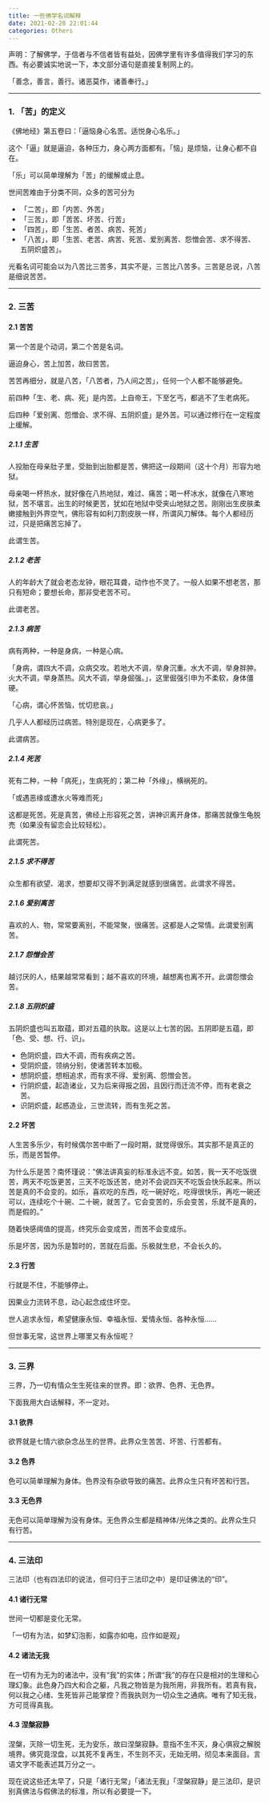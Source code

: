 ```yaml
---
title: 一些佛学名词解释
date: 2021-02-28 22:01:44
categories: Others
---
```


声明：了解佛学，于信者与不信者皆有益处，因佛学里有许多值得我们学习的东西。有必要诚实地说一下，本文部分语句是直接复制网上的。

「善念，善言，善行。诸恶莫作，诸善奉行。」

---

### 1. 「苦」的定义

《佛地经》第五卷曰：「逼恼身心名苦。适悦身心名乐。」

这个「逼」就是逼迫，各种压力，身心两方面都有。「恼」是烦恼，让身心都不自在。

「乐」可以简单理解为「苦」的缓解或止息。

世间苦难由于分类不同，众多的苦可分为

- 「二苦」，即「内苦、外苦」
- 「三苦」，即「苦苦、坏苦、行苦」
- 「四苦」，即「生苦、者苦、病苦、死苦」
- 「八苦」，即「生苦、老苦、病苦、死苦、爱別离苦、怨憎会苦、求不得苦、五阴炽盛苦」。

光看名词可能会以为八苦比三苦多，其实不是，三苦比八苦多。三苦是总说，八苦是细说苦苦。

---

### 2. 三苦

#### 2.1 苦苦

第一个苦是个动词，第二个苦是名词。

逼迫身心，苦上加苦，故曰苦苦。

苦苦再细分，就是八苦，「八苦者，乃人间之苦」，任何一个人都不能够避免。

前四种「生、老、病、死」是内苦。上自帝王，下至乞丐，都逃不了生老病死。

后四种「爱别离、怨憎会、求不得、五阴炽盛」是外苦。可以通过修行在一定程度上缓解。

##### 2.1.1 生苦

人投胎在母亲肚子里，受胎到出胎都是苦，佛把这一段期间（这十个月）形容为地狱。

母亲喝一杯热水，就好像在八热地狱，难过、痛苦；喝一杯冰水，就像在八寒地狱，苦不堪言。出生的时候更苦，犹如在地狱中受夹山地狱之苦。刚刚出生皮肤柔嫩接触到外界空气，佛形容有如利刀割皮肤一样，所谓风刀解体。每个人都经历过，只是把痛苦忘掉了。

此谓生苦。

##### 2.1.2 老苦

人的年龄大了就会老态龙钟，眼花耳聋，动作也不灵了。一般人如果不想老苦，那只有短命；要想长命，那非受老苦不可。

此谓老苦。

##### 2.1.3 病苦

病有两种，一种是身病，一种是心病。

「身病，谓四大不调，众病交攻。若地大不调，举身沉重。水大不调，举身胖肿。火大不调，举身蒸热。风大不调，举身倔强。」，这里倔强引申为不柔软，身体僵硬。

「心病，谓心怀苦恼，忧切悲哀。」

几乎人人都经历过病苦。特別是现在，心病更多了。

此谓病苦。

##### 2.1.4 死苦

死有二种，一种「病死」，生病死的；第二种「外缘」，横祸死的。

「或遇恶缘或遭水火等难而死」

这都是死苦。死是真苦，佛经上形容死之苦，讲神识离开身体，那痛苦就像生龟脱売（如果没有留恋会比较轻松）。

此谓死苦。

##### 2.1.5 求不得苦

众生都有欲望、渴求，想要却又得不到满足就感到很痛苦。此谓求不得苦。

##### 2.1.6 爱别离苦

喜欢的人、物，常常要离别，不能常聚，很痛苦。这都是人之常情。此谓爱别离苦。

##### 2.1.7 怨憎会苦

越讨厌的人，结果越常常看到；越不喜欢的环境，越想离也离不开。此谓怨憎会苦。

##### 2.1.8 五阴炽盛

五阴炽盛也叫五取蕴，即对五蕴的执取。这是以上七苦的因。五阴即是五蕴，即「色、受、想、行、识」。

- 色阴炽盛，四大不调，而有疾病之苦。
- 受阴炽盛，领纳分别，使诸苦转本加极。
- 想阴炽盛，想相追求，而有求不得、爱别离、怨憎会苦。
- 行阴炽盛，起造诸业，又为后来得报之因，且因行而迁流不停，而有老衰之苦。
- 识阴炽盛，起惑造业，三世流转，而有生死之苦。

#### 2.2 坏苦

人生苦多乐少，有时候偶尔苦中断了一段时期，就觉得很乐。其实那不是真正的乐，而是苦暂停。

为什么乐是苦？南怀瑾说：“佛法讲真妄的标准永远不变。如苦，我一天不吃饭很苦，两天不吃饭更苦，三天不吃饭还苦，绝对不会说四天不吃饭会快乐起来。所以苦是真的不会变的。如乐，喜欢吃的东西，吃一碗好吃，吃得很快乐，再吃一碗还可以，连续吃个十碗、二十碗，就苦了。它会变苦的，乐会变苦，乐就不是真的，而是假的。”

随着快感阈值的提高，终究乐会变成苦，而苦不会变成乐。

乐是坏苦，因为乐是暂时的，苦就在后面。乐极就生悲，不会长久的。

#### 2.3 行苦

行就是不住，不能够停止。

因果业力流转不息，动心起念成住坏空。

世人追求永恒，希望健康永恒、幸福永恒、爱情永恒、各种永恒……

但世事无常，这世界上哪里又有永恒呢？

---

### 3. 三界

三界，乃一切有情众生生死往来的世界。即：欲界、色界、无色界。

下面我用大白话解释，不一定对。

#### 3.1 欲界

欲界就是七情六欲杂念丛生的世界。此界众生苦苦、坏苦、行苦都有。

#### 3.2 色界

色可以简单理解为身体。色界没有杂欲导致的痛苦。此界众生只有坏苦和行苦。

#### 3.3 无色界

无色可以简单理解为没有身体。无色界众生都是精神体/光体之类的。此界众生只有行苦。

---

### 4. 三法印

三法印（也有四法印的说法，但可归于三法印之中）是印证佛法的“印”。

#### 4.1 诸行无常

世间一切都是变化无常。

「一切有为法，如梦幻泡影，如露亦如电，应作如是观」

#### 4.2 诸法无我

在一切有为无为的诸法中，没有“我”的实体；所谓“我”的存在只是相对的生理和心理幻象。此色身乃四大和合之躯，凡我之物皆是为我所用，非我所有。若真有我，何以我之心绪、生死皆非己能掌控？而我执则为一切众生之通病。唯有了知无我，方可觅得真我。

#### 4.3 涅槃寂静

涅槃，灭除一切生死，无为安乐，故曰涅槃寂静。意指不生不灭，身心俱寂之解脱境界。佛究竟涅盘，以其死不复再生，不生则不灭，无始无明，彻见本来面目。言语文字不能表述其万分之一。

现在说这些还太早了，只是「诸行无常」「诸法无我」「涅槃寂静」是三法印，是识别真佛法与假佛法的标准，所以有必要提一下。
